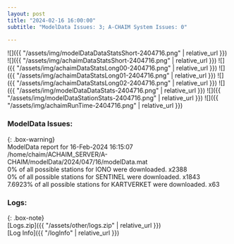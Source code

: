 ```yaml
---
layout: post
title: "2024-02-16 16:00:00"
subtitle: "ModelData Issues: 3; A-CHAIM System Issues: 0"

---
```


![]({{ "/assets/img/modelDataDataStatsShort-2404716.png" | relative_url }})
![]({{ "/assets/img/achaimDataStatsShort-2404716.png" | relative_url }})
![]({{ "/assets/img/achaimDataStatsLong00-2404716.png" | relative_url }})
![]({{ "/assets/img/achaimDataStatsLong01-2404716.png" | relative_url }})
![]({{ "/assets/img/achaimDataStatsLong02-2404716.png" | relative_url }})
![]({{ "/assets/img/modelDataDataStats-2404716.png" | relative_url }})
![]({{ "/assets/img/modelDataStationStats-2404716.png" | relative_url }})
![]({{ "/assets/img/achaimRunTime-2404716.png" | relative_url }})


### ModelData Issues:  
  
{: .box-warning}  
 ModelData report for 16-Feb-2024 16:15:07   
 /home/chaim/ACHAIM_SERVER/A-CHAIM/modelData/2024/047/16/modelData.mat   
 0% of all possible stations for IONO were downloaded. x2388   
 0% of all possible stations for SENTINEL were downloaded. x1843   
 7.6923% of all possible stations for KARTVERKET were downloaded. x63   
  


### Logs:  
  
{: .box-note}  
[Logs.zip]({{ "/assets/other/logs.zip" | relative_url }})  
[Log Info]({{ "/logInfo" | relative_url }})  
